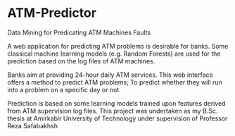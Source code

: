 # ATM-Predictor

Data Mining for Predicating ATM Machines Faults

A web application for predicting ATM problems is desirable for banks.
Some classical machine learning models (e.g. Random Forests) are used for the prediction based on the log files of ATM machines.

Banks aim at providing 24-hour daily ATM services. This web interface offers a method to predict ATM problems; To predict whether they will run into a problem on a specific day or not.

Prediction is based on some learning models trained upon features derived from ATM supervision log files. This project was undertaken as my B.Sc. thesis at Amirkabir University of Technology under supervision of Professor Reza Safabakhsh

